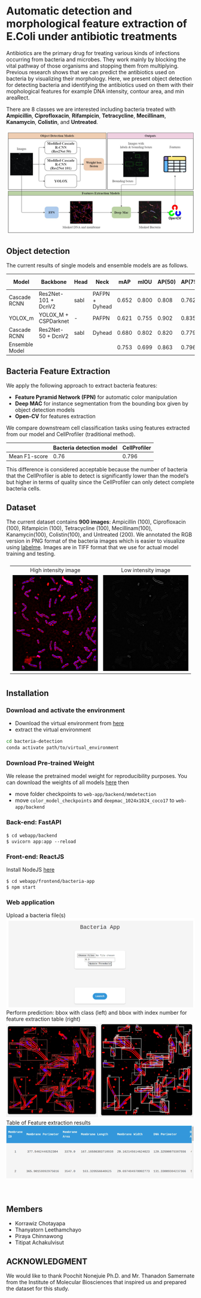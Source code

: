 # Automatic detection and morphological feature extraction of E.Coli under antibiotic treatments

Antibiotics are the primary drug for treating various kinds of infections occurring from bacteria and microbes.
They work mainly by blocking the vital pathway of those organisms and stopping them from multiplying. Previous
research shows that we can predict the antibiotics used on bacteria by visualizing their morphology. Here,
we present object detection for detecting bacteria and identifying the antibiotics used on them with their mophological features for example DNA intensity, contour area, and min areaRect.

There are 8 classes we are interested including bacteria treated with **Ampicillin**, **Ciprofloxacin**, **Rifampicin**,
**Tetracycline**, **Mecillinam**, **Kanamycin**, **Colistin**, and **Untreated**.

<img src="./Bacteria images/readme_image/diagram.jpg"/>

## Object detection

The current results of single models and ensemble models are as follows.


| Model                    | Backbone             | Head | Neck           | mAP   | mIOU  | AP(50) | AP(75) | AP (medium) | AP (large) | Checkpoint|
|--------------------------|----------------------|------|----------------|-------|-------|--------|--------|-------------|------------|------------|
| Cascade RCNN             | Res2Net-101 + DcnV2  | sabl | PAFPN + Dyhead | 0.652 | 0.800 | 0.808  | 0.762  | 0.677       | 0.692      | [ckpt](https://drive.google.com/file/d/1gw203zflhT_YrlB67rCT4O7hIh1N6njo/view?usp=sharing)|
| YOLOX_m                  | YOLOX_M + CSPDarknet | -    | PAFPN          | 0.621 | 0.755 | 0.902  | 0.835  | 0.711       | 0.796      | [ckpt](https://drive.google.com/file/d/1gw203zflhT_YrlB67rCT4O7hIh1N6njo/view?usp=sharing)|
| Cascade RCNN             | Res2Net-50 + DcnV2   | sabl | Dyhead         | 0.680 | 0.802 | 0.820  | 0.779  | 0.704       | 0.628      | [ckpt](https://drive.google.com/file/d/1gw203zflhT_YrlB67rCT4O7hIh1N6njo/view?usp=sharing)|
| Ensemble Model |    |  |  | 0.753 | 0.699 | 0.863   | 0.796  | 0.717       | 0.675      ||


## Bacteria Feature Extraction

We apply the following approach to extract bacteria features:

- **Feature Pyramid Network (FPN)** for automatic color manipulation
- **Deep MAC** for instance segmentation from the bounding box given by object detection models
- **Open-CV** for features extraction 

We compare downstream cell classification tasks using features extracted from our model and CellProfiler (traditional method).

|               | Bacteria detection model | CellProfiler |
|---------------|--------------------------|--------------|
| Mean F1-score | 0.76                     | 0.796        |

This difference is considered acceptable because the number of bacteria that the CellProfiler is able to detect is significantly lower than the model’s but higher in terms of quality since the CellProfiler can only detect complete bacteria cells.

## Dataset

The current dataset contains **900 images**: Ampicillin (100), Ciprofloxacin (100), Rifampicin (100), Tetracycline (100), Mecillinam(100), Kanamycin(100), Colistin(100), and Untreated (200). We annotated the RGB version in PNG format of the bacteria images which is easier to visualize using [labelme](https://github.com/wkentaro/labelme). Images are in TIFF format that we use for actual model training and testing.

<table style="padding:10px">
  <tr>
    <td style="text-align:center"> High intensity image </td>
    <td style="text-align:center"> Low intensity image </td>
  <tr>
    <td> 
         <img src="./Bacteria images/readme_image/high_intensity_untreat.png"  alt="1" width = 256px height = 256px >
    </td>
      
  <td>
         <img src="./Bacteria images/readme_image/low_intensity_untreat.png"  alt="1" width = 256px height = 256px >
  </td>
    
   <!--<td><img src="./Scshot/trip_end.png" align="right" alt="4" width =  279px height = 496px></td>-->
  </tr>
</table>


## Installation 

### Download and activate the environment
- Download the virtual environment from [here](https://drive.google.com/file/d/1e3J-Eg9dTtupIfhvqRHu8fAz3zuM-kXr/view?usp=sharing)
- extract the virtual environment

``` sh
cd bacteria-detection
conda activate path/to/virtual_environment
```

### Download Pre-trained Weight

We release the pretrained model weight for reproducibility purposes. You can download the weights of all models [here](https://drive.google.com/drive/folders/1S8LEIkAcTxg5MJtzbsWkIeIt-Ayp5Mzz?usp=sharing) then

- move folder checkpoints to `web-app/backend/mmdetection`
- move `color_model_checkpoints` and `deepmac_1024x1024_coco17` to `web-app/backend`

### Back-end: FastAPI

```
$ cd webapp/backend
$ uvicorn app:app --reload
```

### Front-end: ReactJS

Install NodeJS [here](https://nodejs.org/en)
```
$ cd webapp/frontend/bacteria-app
$ npm start
```

### Web application

<table style="padding:10px">
  <tr>
    Upload a bacteria file(s)
    <img src="./Bacteria images/readme_image/webapp_only.png"/>
  <tr>
    Perform prediction: bbox with class (left) and bbox with index number for feature extraction table (right)
    <img src="./Bacteria images/readme_image/webapp_img.png"
  <tr>
    Table of Feature extraction results
    <img src="./Bacteria images/readme_image/webapp_table.png"/>
</table>

## Members

- Korrawiz Chotayapa
- Thanyatorn Leethamchayo
- Piraya Chinnawong
- Titipat Achakulvisut

## ACKNOWLEDGMENT
We would like to thank Poochit Nonejuie Ph.D. and Mr. Thanadon Samernate from the Institute of Molecular Biosciences that inspired us and prepared the dataset for this study.
